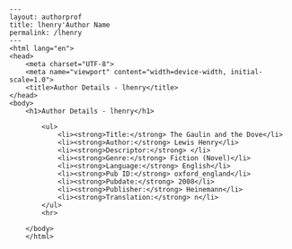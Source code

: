 
    ---
    layout: authorprof
    title: lhenry'Author Name 
    permalink: /lhenry
    ---
    <html lang="en">
    <head>
        <meta charset="UTF-8">
        <meta name="viewport" content="width=device-width, initial-scale=1.0">
        <title>Author Details - lhenry</title>
    </head>
    <body>
        <h1>Author Details - lhenry</h1>
        
            <ul>
                <li><strong>Title:</strong> The Gaulin and the Dove</li>
                <li><strong>Author:</strong> Lewis Henry</li>
                <li><strong>Descriptor:</strong> </li>
                <li><strong>Genre:</strong> Fiction (Novel)</li>
                <li><strong>Language:</strong> English</li>
                <li><strong>Pub ID:</strong> oxford_england</li>
                <li><strong>Pubdate:</strong> 2008</li>
                <li><strong>Publisher:</strong> Heinemann</li>
                <li><strong>Translation:</strong> n</li>
            </ul>
            <hr>
            
        </body>
        </html>
        